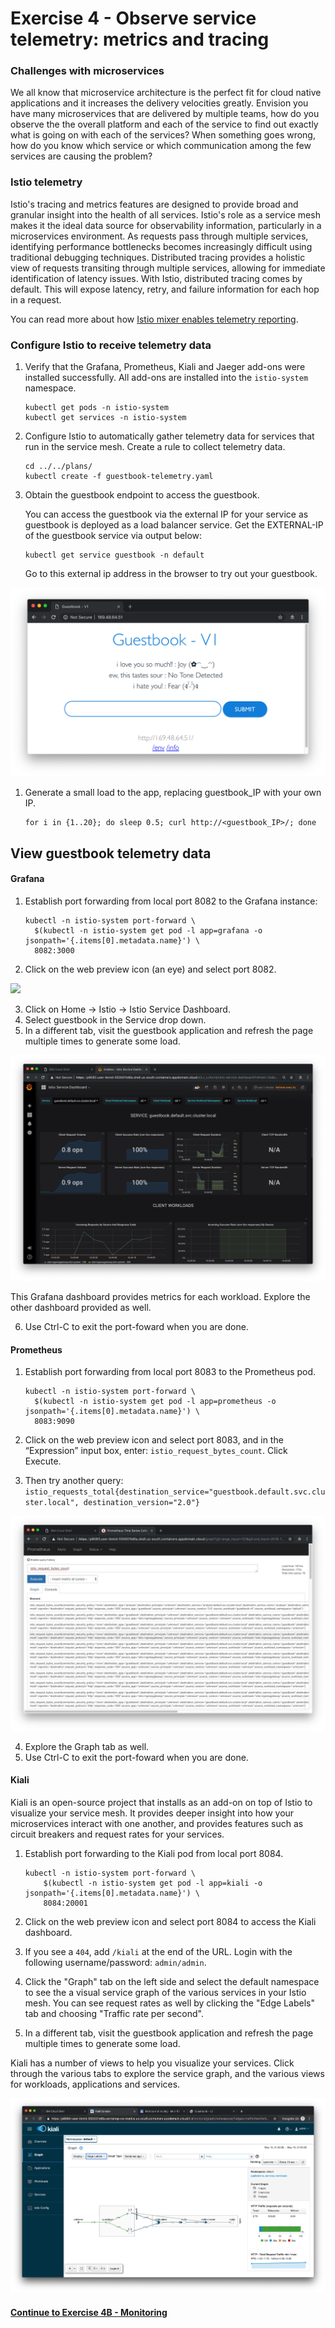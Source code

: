 <!-- # (Optional, only do if you're able to create Services in your own account) -->
# Exercise 4 - Observe service telemetry: metrics and tracing

### Challenges with microservices

We all know that microservice architecture is the perfect fit for cloud native applications and it increases the delivery velocities greatly. Envision you have many microservices that are delivered by multiple teams, how do you observe the the overall platform and each of the service to find out exactly what is going on with each of the services?  When something goes wrong, how do you know which service or which communication among the few services are causing the problem?

### Istio telemetry

Istio's tracing and metrics features are designed to provide broad and granular insight into the health of all services. Istio's role as a service mesh makes it the ideal data source for observability information, particularly in a microservices environment. As requests pass through multiple services, identifying performance bottlenecks becomes increasingly difficult using traditional debugging techniques. Distributed tracing provides a holistic view of requests transiting through multiple services, allowing for immediate identification of latency issues. With Istio, distributed tracing comes by default. This will expose latency, retry, and failure information for each hop in a request.

You can read more about how [Istio mixer enables telemetry reporting](https://istio.io/docs/concepts/policy-and-control/mixer.html).

### Configure Istio to receive telemetry data

1. Verify that the Grafana, Prometheus, Kiali and Jaeger add-ons were installed successfully. All add-ons are installed into the `istio-system` namespace.

    ```shell
    kubectl get pods -n istio-system
    kubectl get services -n istio-system
    ```

2. Configure Istio to automatically gather telemetry data for services that run in the service mesh. Create a rule to collect telemetry data.

    ```shell
    cd ../../plans/
    kubectl create -f guestbook-telemetry.yaml
    ```

3. Obtain the guestbook endpoint to access the guestbook.

    You can access the guestbook via the external IP for your service as guestbook is deployed as a load balancer service. Get the EXTERNAL-IP of the guestbook service via output below:

    ```shell
    kubectl get service guestbook -n default
    ```

    Go to this external ip address in the browser to try out your guestbook.

![](../README_images/guestbook1.png)

1. Generate a small load to the app, replacing guestbook_IP with your own IP.

    ```shell
    for i in {1..20}; do sleep 0.5; curl http://<guestbook_IP>/; done
    ```

## View guestbook telemetry data


#### Grafana

1. Establish port forwarding from local port 8082 to the Grafana instance:

    ```shell
    kubectl -n istio-system port-forward \
      $(kubectl -n istio-system get pod -l app=grafana -o jsonpath='{.items[0].metadata.name}') \
      8082:3000
    ```

2. Click on the web preview icon (an eye) and select port 8082.

![](README_images/grafana.png)

3. Click on Home -> Istio -> Istio Service Dashboard.
4. Select guestbook in the Service drop down.
5. In a different tab, visit the guestbook application and refresh the page multiple times to generate some load.

![](../README_images/grafana.png)

This Grafana dashboard provides metrics for each workload. Explore the other dashboard provided as well.

6. Use Ctrl-C to exit the port-foward when you are done.

#### Prometheus

1. Establish port forwarding from local port 8083 to the Prometheus pod.

    ```shell
    kubectl -n istio-system port-forward \
      $(kubectl -n istio-system get pod -l app=prometheus -o jsonpath='{.items[0].metadata.name}') \
      8083:9090
    ```
2. Click on the web preview icon and select port 8083, and in the “Expression” input box, enter: `istio_request_bytes_count`. Click Execute.
3. Then try another query: `istio_requests_total{destination_service="guestbook.default.svc.cluster.local", destination_version="2.0"}`

![](../README_images/prometheus.jpg)

4. Explore the Graph tab as well.
5. Use Ctrl-C to exit the port-foward when you are done.

#### Kiali

Kiali is an open-source project that installs as an add-on on top of Istio to visualize your service mesh. It provides deeper insight into how your microservices interact with one another, and provides features such as circuit breakers and request rates for your services.

1. Establish port forwarding to the Kiali pod from local port 8084.

    ```shell
    kubectl -n istio-system port-forward \
        $(kubectl -n istio-system get pod -l app=kiali -o jsonpath='{.items[0].metadata.name}') \
        8084:20001
    ```
2. Click on the web preview icon and select port 8084 to access the Kiali dashboard. 
3. If you see a `404`, add `/kiali` at the end of the URL. Login with the following username/password: `admin/admin`.
4. Click the "Graph" tab on the left side and select the default namespace to see the a visual service graph of the various services in your Istio mesh. You can see request rates as well by clicking the "Edge Labels" tab and choosing "Traffic rate per second".
5. In a different tab, visit the guestbook application and refresh the page multiple times to generate some load.

Kiali has a number of views to help you visualize your services. Click through the various tabs to explore the service graph, and the various views for workloads, applications and services.

![](../README_images/kiali.png) 
 

#### [Continue to Exercise 4B - Monitoring](../exercise-4b/README.md)
